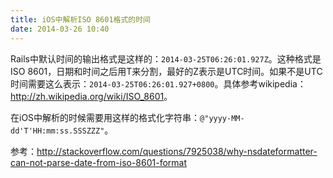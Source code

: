 ```yaml
---
title: iOS中解析ISO 8601格式的时间
date: 2014-03-26 10:40
---
```

Rails中默认时间的输出格式是这样的：`2014-03-25T06:26:01.927Z`。这种格式是ISO 8601，日期和时间之后用T来分割，最好的Z表示是UTC时间。如果不是UTC时间需要这么表示：`2014-03-25T06:26:01.927+0800`。具体参考wikipedia：<http://zh.wikipedia.org/wiki/ISO_8601>。

在iOS中解析的时候需要用这样的格式化字符串：`@"yyyy-MM-dd'T'HH:mm:ss.SSSZZZ"`。

参考：<http://stackoverflow.com/questions/7925038/why-nsdateformatter-can-not-parse-date-from-iso-8601-format>
